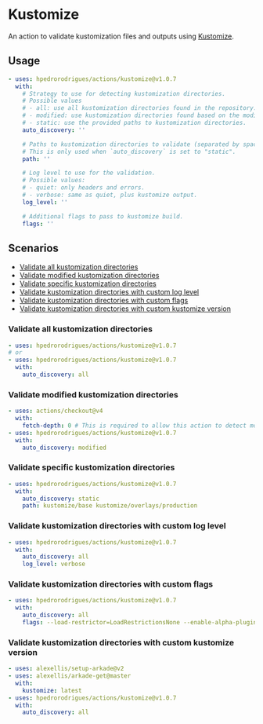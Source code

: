 # Kustomize

An action to validate kustomization files and outputs using [Kustomize].

## Usage

```yaml
- uses: hpedrorodrigues/actions/kustomize@v1.0.7
  with:
    # Strategy to use for detecting kustomization directories.
    # Possible values
    # - all: use all kustomization directories found in the repository. [default]
    # - modified: use kustomization directories found based on the modified files (git).
    # - static: use the provided paths to kustomization directories.
    auto_discovery: ''

    # Paths to kustomization directories to validate (separated by space).
    # This is only used when `auto_discovery` is set to "static".
    path: ''

    # Log level to use for the validation.
    # Possible values:
    # - quiet: only headers and errors.
    # - verbose: same as quiet, plus kustomize output.
    log_level: ''

    # Additional flags to pass to kustomize build.
    flags: ''
```

## Scenarios

- [Validate all kustomization directories](#validate-all-kustomization-directories)
- [Validate modified kustomization directories](#validate-modified-kustomization-directories)
- [Validate specific kustomization directories](#validate-specific-kustomization-directories)
- [Validate kustomization directories with custom log level](#validate-kustomization-directories-with-custom-log-level)
- [Validate kustomization directories with custom flags](#validate-kustomization-directories-with-custom-flags)
- [Validate kustomization directories with custom kustomize version](#validate-kustomization-directories-with-custom-kustomize-version)

### Validate all kustomization directories

```yaml
- uses: hpedrorodrigues/actions/kustomize@v1.0.7
# or
- uses: hpedrorodrigues/actions/kustomize@v1.0.7
  with:
    auto_discovery: all
```

### Validate modified kustomization directories

```yaml
- uses: actions/checkout@v4
  with:
    fetch-depth: 0 # This is required to allow this action to detect modified files.
- uses: hpedrorodrigues/actions/kustomize@v1.0.7
  with:
    auto_discovery: modified
```

### Validate specific kustomization directories

```yaml
- uses: hpedrorodrigues/actions/kustomize@v1.0.7
  with:
    auto_discovery: static
    path: kustomize/base kustomize/overlays/production
```

### Validate kustomization directories with custom log level

```yaml
- uses: hpedrorodrigues/actions/kustomize@v1.0.7
  with:
    auto_discovery: all
    log_level: verbose
```

### Validate kustomization directories with custom flags

```yaml
- uses: hpedrorodrigues/actions/kustomize@v1.0.7
  with:
    auto_discovery: all
    flags: --load-restrictor=LoadRestrictionsNone --enable-alpha-plugins
```

### Validate kustomization directories with custom kustomize version

```yaml
- uses: alexellis/setup-arkade@v2
- uses: alexellis/arkade-get@master
  with:
    kustomize: latest
- uses: hpedrorodrigues/actions/kustomize@v1.0.7
  with:
    auto_discovery: all
```

[Kustomize]: https://kustomize.io
